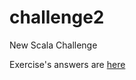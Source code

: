 # challenge2
New Scala Challenge

Exercise's answers are [here](https://github.com/DiegoRam/challenge2/blob/master/src/test/scala/org/challenge/diegoram/challengeSpec.scala)
